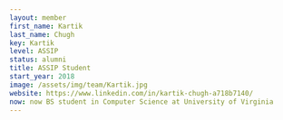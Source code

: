 ```yaml
---
layout: member
first_name: Kartik
last_name: Chugh
key: Kartik
level: ASSIP
status: alumni
title: ASSIP Student
start_year: 2018
image: /assets/img/team/Kartik.jpg
website: https://www.linkedin.com/in/kartik-chugh-a718b7140/
now: now BS student in Computer Science at University of Virginia
---
```

